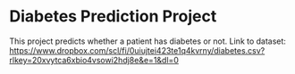# Diabetes Prediction Project 
This project predicts whether a patient has diabetes or not. 
Link to dataset: https://www.dropbox.com/scl/fi/0uiujtei423te1q4kvrny/diabetes.csv?rlkey=20xvytca6xbio4vsowi2hdj8e&e=1&dl=0
